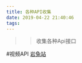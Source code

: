 ```yaml
---
title: 各种API收集
date: 2019-04-22 21:40:46
tags:
---
```

>>收集各种Api接口

#视频API
[岩兔站](https://yantuz.cn/466.html)
